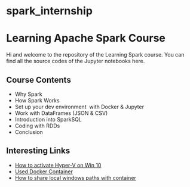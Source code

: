 # spark_internship

# Learning Apache Spark Course
 Hi and welcome to the repository of the Learning Spark course.
 You can find all the source codes of the Jupyter notebooks here.

## Course Contents

- Why Spark
- How Spark Works
- Set up your dev environment  with Docker & Jupyter
- Work with DataFrames (JSON & CSV)
- Introduction into SparkSQL
- Coding with RDDs
- Conclusion

## Interesting Links

- [How to activate Hyper-V on Win 10](https://docs.microsoft.com/de-de/virtualization/hyper-v-on-windows/quick-start/enable-hyper-v)
- [Used Docker Container](https://hub.docker.com/r/jupyter/pyspark-notebook)
- [How to share local windows paths with container](https://token2shell.com/howto/docker/sharing-windows-folders-with-containers/#:~:text=In%20order%20to%20share%20Windows,v%22%20)

